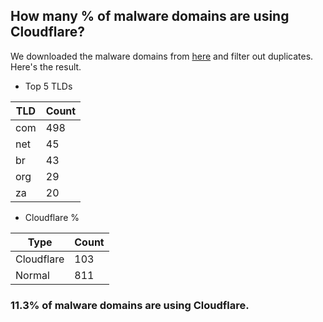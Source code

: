 ## How many % of malware domains are using Cloudflare?


We downloaded the malware domains from [here](https://urlhaus.abuse.ch) and filter out duplicates.
Here's the result.


[//]: # (start replacement)


- Top 5 TLDs

| TLD | Count |
| --- | --- |
| com | 498 |
| net | 45 |
| br | 43 |
| org | 29 |
| za | 20 |


- Cloudflare %

| Type | Count |
| --- | --- |
| Cloudflare | 103 |
| Normal | 811 |


### 11.3% of malware domains are using Cloudflare.